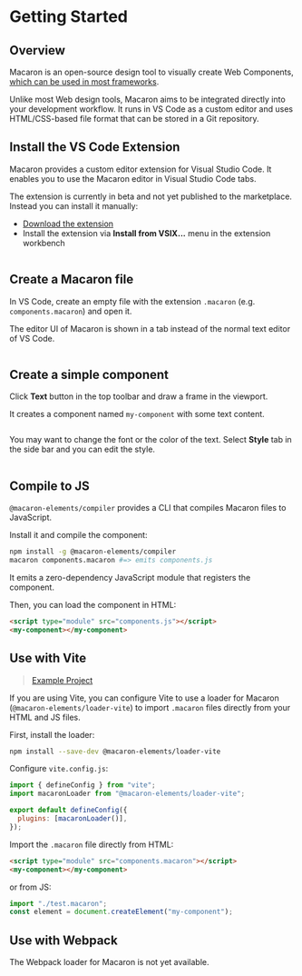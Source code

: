# Getting Started

## Overview

Macaron is an open-source design tool to visually create Web Components, [which can be used in most frameworks](https://custom-elements-everywhere.com/).

Unlike most Web design tools, Macaron aims to be integrated directly into your development workflow. It runs in VS Code as a custom editor and uses HTML/CSS-based file format that can be stored in a Git repository.

## Install the VS Code Extension

Macaron provides a custom editor extension for Visual Studio Code. It enables you to use the Macaron editor in Visual Studio Code tabs.

The extension is currently in beta and not yet published to the marketplace. Instead you can install it manually:

<!-- TODO: link -->

- <a href="/macaron-vscode.vsix" download>Download the extension</a>
- Install the extension via **Install from VSIX...** menu in the extension workbench

<img srcset="./images/install.png 2x" />

## Create a Macaron file

In VS Code, create an empty file with the extension `.macaron` (e.g. `components.macaron`) and open it.

The editor UI of Macaron is shown in a tab instead of the normal text editor of VS Code.

<img srcset="./images/create-macaron-file.png 2x" />

## Create a simple component

Click **Text** button in the top toolbar and draw a frame in the viewport.

It creates a component named `my-component` with some text content.

<img srcset="./images/create-component.png 2x" />

You may want to change the font or the color of the text. Select **Style** tab in the side bar and you can edit the style.

<img srcset="./images/edit-style.png 2x" />

## Compile to JS

`@macaron-elements/compiler` provides a CLI that compiles Macaron files to JavaScript.

Install it and compile the component:

```bash
npm install -g @macaron-elements/compiler
macaron components.macaron #=> emits components.js
```

It emits a zero-dependency JavaScript module that registers the component.

Then, you can load the component in HTML:

```html
<script type="module" src="components.js"></script>
<my-component></my-component>
```

## Use with Vite

> [Example Project](https://github.com/macaron-elements/macaron-examples/tree/main/vite)

If you are using Vite, you can configure Vite to use a loader for Macaron (`@macaron-elements/loader-vite`) to import `.macaron` files directly from your HTML and JS files.

First, install the loader:

```bash
npm install --save-dev @macaron-elements/loader-vite
```

Configure `vite.config.js`:

```js
import { defineConfig } from "vite";
import macaronLoader from "@macaron-elements/loader-vite";

export default defineConfig({
  plugins: [macaronLoader()],
});
```

Import the `.macaron` file directly from HTML:

```html
<script type="module" src="components.macaron"></script>
<my-component></my-component>
```

or from JS:

```js
import "./test.macaron";
const element = document.createElement("my-component");
```

## Use with Webpack

The Webpack loader for Macaron is not yet available.
